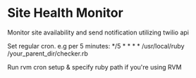 # Site Health Monitor
Monitor site availability and send notification utilizing twilio api

Set regular cron. e.g per 5 minutes:
*/5 * * * * /usr/local/ruby /your_parent_dir/checker.rb

Run rvm cron setup & specify ruby path if you're using RVM

